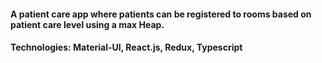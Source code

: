 #### A patient care app where patients can be registered to rooms based on patient care level using a max Heap.

#### Technologies: Material-UI, React.js, Redux, Typescript
